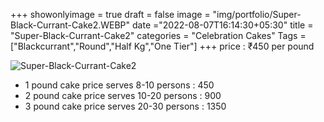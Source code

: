 +++
showonlyimage = true
draft = false
image = "img/portfolio/Super-Black-Currant-Cake2.WEBP"
date ="2022-08-07T16:14:30+05:30"
title = "Super-Black-Currant-Cake2"
categories = "Celebration Cakes"
Tags = ["Blackcurrant","Round","Half Kg","One Tier"]
+++
price : ₹450 per pound
<!--more-->
![Super-Black-Currant-Cake2](/img/portfolio/Super-Black-Currant-Cake2.WEBP)
* 1 pound cake price serves 8-10 persons : 450
* 2 pound cake price serves 10-20 persons : 900
* 3 pound cake price serves 20-30 persons : 1350
